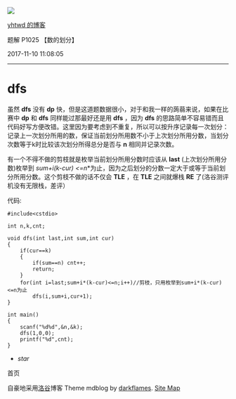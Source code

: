 ![](https://cdn.luogu.com.cn/upload/usericon/51313.png)

[ yhtwd 的博客 ](.)

题解 P1025 【数的划分】

  

2017-11-10 11:08:05

  

* * *

# dfs

虽然 **dfs** 没有 **dp** 快，但是这道题数据很小，对于和我一样的蒟蒻来说，如果在比赛中 **dp** 和 **dfs**
同样能过那最好还是用 **dfs** ，因为 **dfs**
的思路简单不容易错而且代码好写方便改错。这里因为要考虑到不重复，所以可以按升序记录每一次划分：记录上一次划分所用的数，保证当前划分所用数不小于上次划分所用分数，当划分次数等于k时比较该次划分所得总分是否与
**n** 相同并记录次数。

有一个不得不做的剪枝就是枚举当前划分所用分数时应该从 **last** (上次划分所用分数)枚举到 **sum+i*(k-cur)
<=n**为止，因为之后划分的分数一定大于或等于当前划分所用分数。这个剪枝不做的话不仅会 **TLE** ，在 **TLE** 之间就爆栈 **RE**
了(洛谷测评机没有无限栈，差评）

代码:

    
    
    #include<cstdio>
    
    int n,k,cnt;
    
    void dfs(int last,int sum,int cur)
    {
        if(cur==k)
        {
            if(sum==n) cnt++;
            return;
        }
        for(int i=last;sum+i*(k-cur)<=n;i++)//剪枝，只用枚举到sum+i*(k-cur)<=n为止
            dfs(i,sum+i,cur+1);
    }
    
    int main()
    {
        scanf("%d%d",&n,&k);
        dfs(1,0,0);
        printf("%d",cnt);
    }

  * _star_

首页

  

自豪地采用[洛谷](https://www.luogu.com.cn)博客 Theme mdblog by [darkflames](https://darkflames.blog.luogu.org/). [Site Map](_sitemap)

